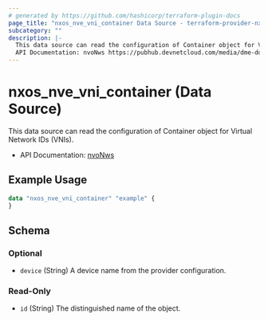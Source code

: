 ```yaml
---
# generated by https://github.com/hashicorp/terraform-plugin-docs
page_title: "nxos_nve_vni_container Data Source - terraform-provider-nxos"
subcategory: ""
description: |-
  This data source can read the configuration of Container object for Virtual Network IDs (VNIs).
  API Documentation: nvoNws https://pubhub.devnetcloud.com/media/dme-docs-10-2-2/docs/Network%20Virtualization/nvo:Nws/
---
```


# nxos_nve_vni_container (Data Source)

This data source can read the configuration of Container object for Virtual Network IDs (VNIs).

- API Documentation: [nvoNws](https://pubhub.devnetcloud.com/media/dme-docs-10-2-2/docs/Network%20Virtualization/nvo:Nws/)

## Example Usage

```terraform
data "nxos_nve_vni_container" "example" {
}
```

<!-- schema generated by tfplugindocs -->
## Schema

### Optional

- `device` (String) A device name from the provider configuration.

### Read-Only

- `id` (String) The distinguished name of the object.


